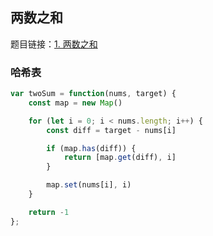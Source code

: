 ## 两数之和

题目链接：[1. 两数之和](https://leetcode-cn.com/problems/two-sum/)

### 哈希表

```js
var twoSum = function(nums, target) {
    const map = new Map()

    for (let i = 0; i < nums.length; i++) {
        const diff = target - nums[i]

        if (map.has(diff)) {
            return [map.get(diff), i]
        }

        map.set(nums[i], i)
    }

    return -1
};
```
